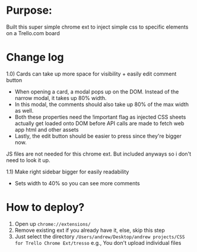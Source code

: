 # Purpose: 

Built this super simple chrome ext to inject simple css to specific elements on a Trello.com board

# Change log

1.0) Cards can take up more space for visibility + easily edit comment button

- When opening a card, a modal pops up on the DOM. Instead of the narrow modal, it takes up 80% width.
- In this modal, the comments should also take up 80% of the max width as well.
- Both these properties need the !important flag as injected CSS sheets actually get loaded onto DOM before API calls are made to fetch web app html and other assets
- Lastly, the edit button should be easier to press since they're bigger now.

JS files are not needed for this chrome ext. But included anyways so i don't need to look it up.

1.1) Make right sidebar bigger for easily readability

- Sets width to 40% so you can see more comments

# How to deploy?

1) Open up `chrome://extensions/`
2) Remove existing ext if you already have it, else, skip this step
3) Just select the directory `/Users/andrew/Desktop/andrew projects/CSS for Trello Chrome Ext/tresso`
e.g., You don't upload individual files